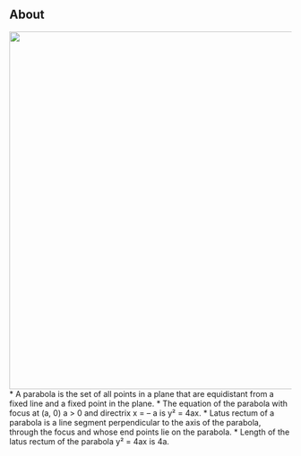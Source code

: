 ## About
<img width="640" src="https://upload.wikimedia.org/wikipedia/commons/thumb/f/f4/Parts_of_Parabola.svg/587px-Parts_of_Parabola.svg.png">
* A parabola is the set of all points in a plane that are equidistant from a fixed line and a fixed point in the plane.
* The equation of the parabola with focus at (a, 0) a > 0 and directrix x = – a is y² = 4ax.
* Latus rectum of a parabola is a line segment perpendicular to the axis of the parabola, through the focus and whose end points lie on the parabola.
* Length of the latus rectum of the parabola y² = 4ax is 4a.
